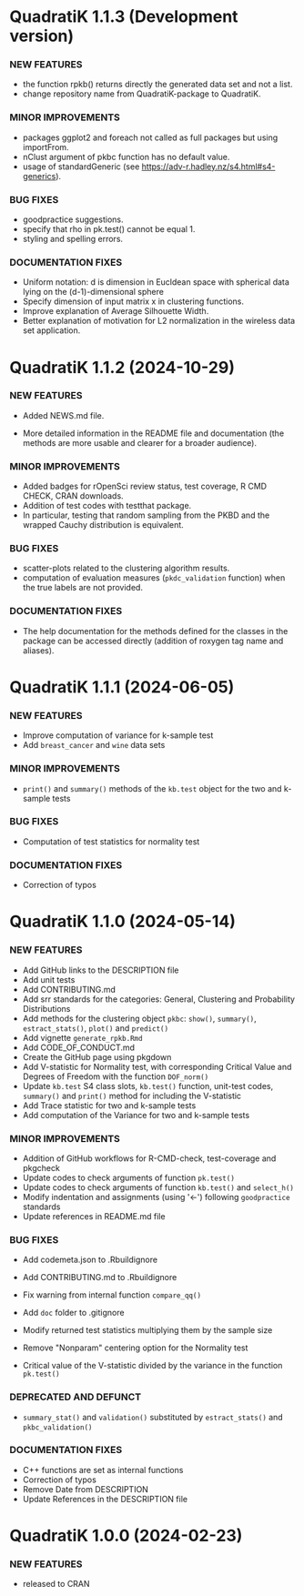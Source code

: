 QuadratiK 1.1.3 (Development version) 
=========================

### NEW FEATURES

  * the function rpkb() returns directly the generated data set and not a list.
  * change repository name from QuadratiK-package to QuadratiK.

### MINOR IMPROVEMENTS

  * packages ggplot2 and foreach not called as full packages but using 
    importFrom.
  * nClust argument of pkbc function has no default value.
  * usage of standardGeneric (see https://adv-r.hadley.nz/s4.html#s4-generics).
  
### BUG FIXES

  * goodpractice suggestions.
  * specify that rho in pk.test() cannot be equal 1.
  * styling and spelling errors.

### DOCUMENTATION FIXES

  * Uniform notation: d is dimension in Eucldean space with spherical data lying
    on the (d-1)-dimensional sphere
  * Specify dimension of input matrix x in clustering functions.
  * Improve explanation of Average Silhouette Width.
  * Better explanation of motivation for L2 normalization in the wireless data
    set application.


QuadratiK 1.1.2 (2024-10-29) 
=========================

### NEW FEATURES

  * Added NEWS.md file.
  
  * More detailed information in the README file and documentation (the methods 
    are more usable and clearer for a broader audience). 

### MINOR IMPROVEMENTS

  * Added badges for rOpenSci review status, test coverage, R CMD CHECK,
    CRAN downloads.
  * Addition of test codes with testthat package. 
  * In particular, testing that random sampling from the PKBD and the wrapped
          Cauchy distribution is equivalent.
  
### BUG FIXES

  * scatter-plots related to the clustering algorithm results.
  * computation of evaluation measures (`pkdc_validation` function) when the 
    true labels are not provided.

### DOCUMENTATION FIXES

  * The help documentation for the methods defined for the classes in the 
    package can be accessed directly (addition of roxygen tag name and 
    aliases).


QuadratiK 1.1.1 (2024-06-05)
=========================

### NEW FEATURES

  * Improve computation of variance for k-sample test
  * Add `breast_cancer` and `wine` data sets
  
### MINOR IMPROVEMENTS

  * `print()` and `summary()` methods of the `kb.test` object for the two and k-sample tests
  
### BUG FIXES

  * Computation of test statistics for normality test

### DOCUMENTATION FIXES

  * Correction of typos
  

QuadratiK 1.1.0 (2024-05-14)
=========================

### NEW FEATURES

  * Add GitHub links to the DESCRIPTION file
  * Add unit tests  
  * Add CONTRIBUTING.md
  * Add srr standards for the categories: General, Clustering and Probability Distributions
  * Add methods for the clustering object `pkbc`: `show()`, `summary()`, `estract_stats()`, `plot()` and `predict()`
  * Add vignette `generate_rpkb.Rmd`
  * Add CODE_OF_CONDUCT.md
  * Create the GitHub page using pkgdown
  * Add V-statistic for Normality test, with corresponding Critical Value and Degrees of Freedom with the function `DOF_norm()`
  * Update `kb.test` S4 class slots, `kb.test()` function, unit-test codes, `summary()` and `print()` method for including the V-statistic
  * Add Trace statistic for two and k-sample tests
  * Add computation of the Variance for two and k-sample tests

### MINOR IMPROVEMENTS

  * Addition of GitHub workflows for R-CMD-check, test-coverage and pkgcheck
  * Update codes to check arguments of function `pk.test()`
  * Update codes to check arguments of function `kb.test()` and `select_h()`
  * Modify indentation and assignments (using '<-') following `goodpractice` standards 
  * Update references in README.md file

### BUG FIXES

  * Add codemeta.json to .Rbuildignore
  * Add CONTRIBUTING.md to .Rbuildignore
  * Fix warning from internal function `compare_qq()`
  * Add `doc` folder to .gitignore
  
  * Modify returned test statistics multiplying them by the sample size
  * Remove "Nonparam" centering option for the Normality test
  * Critical value of the V-statistic divided by the variance in the function `pk.test()`

### DEPRECATED AND DEFUNCT

  * `summary_stat()` and `validation()` substituted by `estract_stats()` and `pkbc_validation()`

### DOCUMENTATION FIXES

  * C++ functions are set as internal functions
  * Correction of typos
  * Remove Date from DESCRIPTION
  * Update References in the DESCRIPTION file


QuadratiK 1.0.0 (2024-02-23)
=========================

### NEW FEATURES

  * released to CRAN

